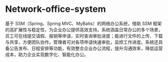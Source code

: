 # Network-office-system
基于 SSM（Spring、Spring MVC、MyBatis）的网络办公系统，借助 SSM 框架的高扩展性与稳定性，为企业办公提供高效支持。系统涵盖日常办公的多个场景，员工可在线提交请假、报销等申请，实时查询审批进度；能进行文件的上传、下载与共享，方便团队协作。管理者可对各项申请快速审批，监控工作进度。系统还具备公告发布、日程安排等功能，有效整合企业办公流程，提升沟通效率，降低运营成本，助力企业实现数字化、智能化办公。 
